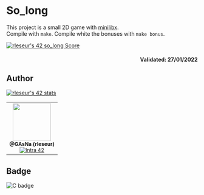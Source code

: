 # So_long

This project is a small 2D game with [minilibx](https://github.com/42Paris/minilibx-linux).
<br />
Compile with ``make``. Compile white the bonuses with ``make bonus``.

[![rleseur's 42 so_long Score](https://badge42.vercel.app/api/v2/cl7s08vet00110gmnrmm2benl/project/2443089)](https://github.com/JaeSeoKim/badge42)

<div align="right">
  <h4>Validated: 27/01/2022</h4>
</div>

## Author
[![rleseur's 42 stats](https://badge42.vercel.app/api/v2/cl7s08vet00110gmnrmm2benl/stats?cursusId=21&coalitionId=45)](https://github.com/JaeSeoKim/badge42)

<table>
  <tr>
    <td align="center">
      <a href="https://github.com/GAsNA">
        <img src="https://avatars.githubusercontent.com/u/58465901?v=4" width="100px;" alt=""/>
      <br />
      <sub>
          <b>@GAsNa (rleseur)</b>
        <br />
      </sub>
      </a>
      <sub>
        <a href="https://profile.intra.42.fr/users/rleseur" title="Intra 42"><img src="https://img.shields.io/badge/Paris-FFFFFF?style=plastic&logo=42&logoColor=000000" alt="Intra 42"/></a>
      </sub>
    </td>
  </tr>
</table>

## Badge
![C badge](https://img.shields.io/badge/C-00599C?style=for-the-badge&logo=c&logoColor=white)
